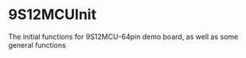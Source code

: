 # 9S12MCUInit
The initial functions for 9S12MCU-64pin demo board, as well as some general functions
